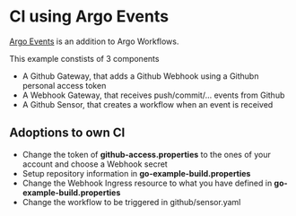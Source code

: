 # CI using Argo Events

[Argo Events](https://github.com/argoproj/argo-events) is an addition to Argo Workflows.

This example constists of 3 components

- A Github Gateway, that adds a Github Webhook using a Githubn personal access token
- A Webhook Gateway, that receives push/commit/... events from Github
- A Github Sensor, that creates a workflow when an event is received

## Adoptions to own CI

- Change the token of __github-access.properties__ to the ones of your account and choose a Webhook secret
- Setup repository information in __go-example-build.properties__
- Change the Webhook Ingress resource to what you have defined in __go-example-build.properties__
- Change the workflow to be triggered in github/sensor.yaml